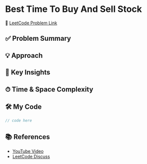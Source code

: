 # Best Time To Buy And Sell Stock

🔗 [LeetCode Problem Link](https://leetcode.com/problems/best-time-to-buy-and-sell-stock)

## ✅ Problem Summary

## 💡 Approach

## 🧠 Key Insights

## ⏱ Time & Space Complexity

## 🛠 My Code

```csharp
// code here
```

## 📚 References
- [YouTube Video]()
- [LeetCode Discuss]()
